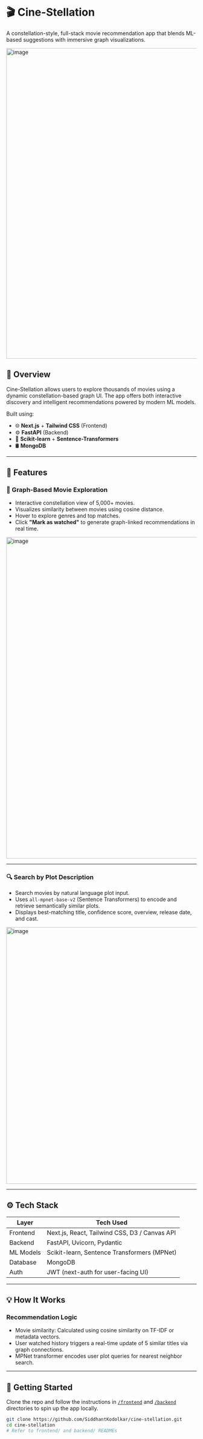 # 🎬 Cine-Stellation

A constellation-style, full-stack movie recommendation app that blends ML-based suggestions with immersive graph visualizations.

<img width="1241" height="820" alt="image" src="https://github.com/user-attachments/assets/0323fce6-a12d-45e0-9e5e-22ec0d28f6ce" />

## 🌌 Overview

Cine-Stellation allows users to explore thousands of movies using a dynamic constellation-based graph UI. The app offers both interactive discovery and intelligent recommendations powered by modern ML models. 

Built using:
- 🌐 **Next.js** + **Tailwind CSS** (Frontend)
- ⚙️ **FastAPI** (Backend)
- 🧠 **Scikit-learn** + **Sentence-Transformers**
- 🛢 **MongoDB**

---

## 🧠 Features

### 🔗 Graph-Based Movie Exploration
- Interactive constellation view of 5,000+ movies.
- Visualizes similarity between movies using cosine distance.
- Hover to explore genres and top matches.
- Click **"Mark as watched"** to generate graph-linked recommendations in real time.


<img width="1062" height="849" alt="image" src="https://github.com/user-attachments/assets/7414b1b6-60c6-41fe-8fee-e435f2aa2980" />

---

### 🔍 Search by Plot Description

- Search movies by natural language plot input.
- Uses `all-mpnet-base-v2` (Sentence Transformers) to encode and retrieve semantically similar plots.
- Displays best-matching title, confidence score, overview, release date, and cast.

<img width="1184" height="678" alt="image" src="https://github.com/user-attachments/assets/27eee2e2-8c33-4990-9d55-f8c217f4f827" />

---

## ⚙️ Tech Stack

| Layer        | Tech Used                                      |
|--------------|------------------------------------------------|
| Frontend     | Next.js, React, Tailwind CSS, D3 / Canvas API  |
| Backend      | FastAPI, Uvicorn, Pydantic                     |
| ML Models    | Scikit-learn, Sentence Transformers (MPNet)    |
| Database     | MongoDB                                        |
| Auth         | JWT (next-auth for user-facing UI)             |

---

## 💡 How It Works

### Recommendation Logic
- Movie similarity: Calculated using cosine similarity on TF-IDF or metadata vectors.
- User watched history triggers a real-time update of 5 similar titles via graph connections.
- MPNet transformer encodes user plot queries for nearest neighbor search.

---

## 🚀 Getting Started

Clone the repo and follow the instructions in [`/frontend`](./frontend) and [`/backend`](./backend) directories to spin up the app locally.

```bash
git clone https://github.com/SiddhantKodolkar/cine-stellation.git
cd cine-stellation
# Refer to frontend/ and backend/ READMEs




